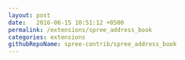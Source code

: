 ```yaml
---
layout: post
date:   2016-06-15 10:51:12 +0500
permalink: /extensions/spree_address_book
categories: extensions
githubRepoName: spree-contrib/spree_address_book
---
```

